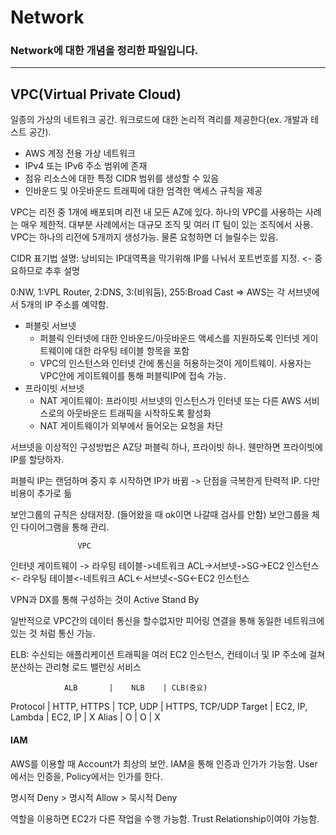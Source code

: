 # Network
### Network에 대한 개념을 정리한 파일입니다.
--------------------------

## VPC(Virtual Private Cloud)
일종의 가상의 네트워크 공간. 워크로드에 대한 논리적 격리를 제공한다(ex. 개발과 테스트 공간).
- AWS 계정 전용 가상 네트워크
- IPv4 또는 IPv6 주소 범위에 존재
- 점유 리소스에 대한 특정 CIDR 범위를 생성할 수 있음
- 인바운드 및 아웃바운드 트래픽에 대한 엄격한 액세스 규칙을 제공

VPC는 리전 중 1개에 배포되며 리전 내 모든 AZ에 있다. 
하나의 VPC를 사용하는 사례는 매우 제한적. 대부분 사례에서는 대규모 조직 및 여러 IT 팀이 있는 조직에서 사용. 
VPC는 하나의 리전에 5개까지 생성가능. 물론 요청하면 더 늘릴수는 있음.

CIDR 표기법 설명: 낭비되는 IP대역폭을 막기위해 IP를 나눠서 포트번호를 지정. <- 중요하므로 추후 설명

0:NW, 1:VPL Router, 2:DNS, 3:(비워둠), 255:Broad Cast => AWS는 각 서브넷에서 5개의 IP 주소를 예약함.

- 퍼블릿 서브넷
  - 퍼블릭 인터넷에 대한 인바운드/아웃바운드 액세스를 지원하도록 인터넷 게이트웨이에 대한 라우팅 테이블 항목을 포함
  - VPC의 인스턴스와 인터넷 간에 통신을 허용하는것이 게이트웨이. 사용자는 VPC안에 게이트웨이를 통해 퍼블릭IP에 접속 가능.
- 프라이빗 서브넷
  - NAT 게이트웨이: 프라이빗 서브넷의 인스턴스가 인터넷 또는 다른 AWS 서비스로의 아웃바운드 트래픽을 시작하도록 활성화
  - NAT 게이트웨이가 외부에서 들어오는 요청을 차단

서브넷을 이상적인 구성방법은 AZ당 퍼블릭 하나, 프라이빗 하나. 웬만하면 프라이빗에 IP를 할당하자. 

퍼블릭 IP는 랜덤하며 중지 후 시작하면 IP가 바뀜 -> 단점을 극복한게 탄력적 IP. 다만 비용이 추가로 듦


보안그룹의 규칙은 상태저장. (들어왔을 때 ok이면 나갈때 검사를 안함)
보안그룹을 체인 다이어그램을 통해 관리.

                   VPC
인터넷 게이트웨이 -> 라우팅 테이블->네트워크 ACL->서브넷->SG->EC2 인스턴스
                  <- 라우팅 테이블<-네트워크 ACL<-서브넷<-SG<-EC2 인스턴스
                  
VPN과 DX를 통해 구성하는 것이 Active Stand By

일반적으로 VPC간의 데이터 통신을 할수없지만 피어링 연결을 통해 동일한 네트워크에 있는 것 처럼 통신 가능.

ELB: 수신되는 애플리케이션 트래픽을 여러 EC2 인스턴스, 컨테이너 및 IP 주소에 걸쳐 분산하는 관리형 로드 밸런싱 서비스

                ALB       |    NLB    | CLB(중요)
Protocol |  HTTP, HTTPS  |  TCP, UDP  |   HTTPS, TCP/UDP
Target   |  EC2, IP, Lambda | EC2, IP |   X
Alias    |      O       |       O     |   X

#### IAM

AWS를 이용할 때 Account가 최상의 보안. IAM을 통해 인증과 인가가 가능함. User에서는 인증을, Policy에서는 인가를 한다. 

명시적 Deny > 명시적 Allow > 묵시적 Deny

역할을 이용하면 EC2가 다른 작업을 수행 가능함. Trust Relationship이여야 가능함.
